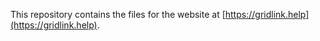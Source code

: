 This repository contains the files for the website at [https://gridlink.help](https://gridlink.help).
